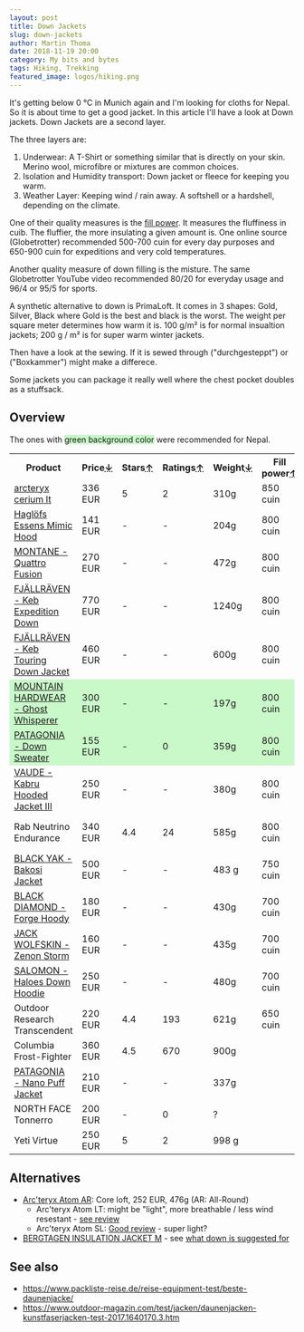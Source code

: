 ```yaml
---
layout: post
title: Down Jackets
slug: down-jackets
author: Martin Thoma
date: 2018-11-19 20:00
category: My bits and bytes
tags: Hiking, Trekking
featured_image: logos/hiking.png
---
```

It's getting below 0 °C in Munich again and I'm looking for cloths for Nepal.
So it is about time to get a good jacket. In this article I'll have a look at
Down jackets. Down Jackets are a second layer.

The three layers are:

1. Underwear: A T-Shirt or something similar that is directly on your skin.
   Merino wool, microfibre or mixtures are common choices.
2. Isolation and Humidity transport: Down jacket or fleece for keeping you warm.
3. Weather Layer: Keeping wind / rain away. A softshell or a hardshell,
   depending on the climate.

One of their quality measures is the <a href="https://en.wikipedia.org/wiki/Fill_power">fill power</a>. It measures the fluffiness in cuib. The fluffier, the more insulating a given amount is.
One online source (Globetrotter) recommended 500-700 cuin for every day purposes
and 650-900 cuin for expeditions and very cold temperatures.

Another quality measure of down filling is the misture. The same Globetrotter
YouTube video recommended 80/20 for everyday usage and 96/4 or 95/5 for sports.

A synthetic alternative to down is PrimaLoft. It comes in 3 shapes: Gold, Silver,
Black where Gold is the best and black is the worst. The weight per square meter
determines how warm it is. 100 g/m² is for normal insualtion jackets; 200 g / m²
is for super warm winter jackets.

Then have a look at the sewing. If it is sewed through ("durchgesteppt") or
("Boxkammer") might make a differece.

Some jackets you can package it really well where the chest pocket doubles as a
stuffsack.

## Overview

The ones with <span style="background-color: #c9f8c9;">green background color</span> were recommended for Nepal.

<table class="table">
    <tr>
        <th>Product</th>
        <th style="width: 100px;">Price<abbr title="lower is better">&darr;</abbr></th>
        <th>Stars<abbr title="higher is better">&uarr;</abbr></th>
        <th>Ratings<abbr title="higher is better">&uarr;</abbr></th>
        <th>Weight<abbr title="lower is better">&darr;</abbr></th>
        <th>Fill power<abbr title="higher is better">&uarr;</abbr></th>
        <th>Filling</th>
    </tr>
    <tr>
        <td><a href="https://www.bergfreunde.de/arcteryx-cerium-lt-hoody-daunenjacke/">arcteryx cerium lt</a></td>
        <td>336 EUR</td>
        <td>5</td>
        <td>2</td>
        <td>310g</td>
        <td>850 cuin</td>
        <td>- has thumb strap (Daumenschlaufe)</td>
    </tr>
    <tr>
        <td><a href="https://www.trekkinn.com/outdoor-mountain/haglofs-essens-mimic-hood/136143725/p">Haglöfs Essens Mimic Hood</a></td>
        <td>141 EUR</td>
        <td>-</td>
        <td>-</td>
        <td>204g</td>
        <td>800 cuin</td>
        <td>90/10 Down; 30D</td>
    </tr>
    <tr>
        <td><a href="https://www.bergfreunde.de/montane-quattro-fusion-jacket-daunenjacke/">MONTANE - Quattro Fusion</a></td>
        <td>270 EUR</td>
        <td>-</td>
        <td>-</td>
        <td>472g</td>
        <td>800 cuin</td>
        <td>90/10 Down; <a href="https://www.trailspace.com/gear/montane/quattro-fusion-jacket/">bad review for cold</a></td>
    </tr>
    <tr>
        <td><a href="https://www.bergfreunde.de/fjaellraeven-keb-expedition-down-jacket-daunenjacke/">FJÄLLRÄVEN - Keb Expedition Down</a></td>
        <td>770 EUR</td>
        <td>-</td>
        <td>-</td>
        <td>1240g</td>
        <td>800 cuin</td>
        <td>Down</td>
    </tr>
    <tr>
        <td><a href="https://www.bergfreunde.de/fjaellraeven-keb-touring-down-jacket-daunenjacke/">FJÄLLRÄVEN - Keb Touring Down Jacket</a></td>
        <td>460 EUR</td>
        <td>-</td>
        <td>-</td>
        <td>600g</td>
        <td>800 cuin</td>
        <td>Down</td>
    </tr>
    <tr style="background-color: #c9f8c9;">
        <td><a href="https://www.bergfreunde.de/mountain-hardwear-ghost-whisperer-down-jacket/">MOUNTAIN HARDWEAR - Ghost Whisperer</a></td>
        <td>300 EUR</td>
        <td>-</td>
        <td>-</td>
        <td>197g</td>
        <td>800 cuin</td>
        <td>Down; <a href="https://www.trailspace.com/gear/mountain-hardwear/ghost-whisperer-hooded-down-jacket/">Good cold review at -15°C</a></td>
    </tr>
    <tr style="background-color: #c9f8c9;">
        <td><a href="https://www.bergfreunde.de/patagonia-down-sweater-daunenjacke/">PATAGONIA - Down Sweater</a></td>
        <td>155 EUR</td>
        <td>-</td>
        <td>0</td>
        <td>359g</td>
        <td>800 cuin</td>
        <td>Down</td>
    </tr>
    <tr>
        <td><a href="https://www.bergfreunde.de/vaude-kabru-hooded-jacket-iii-daunenjacke/">VAUDE - Kabru Hooded Jacket III</a></td>
        <td>250 EUR</td>
        <td>-</td>
        <td>-</td>
        <td>380g</td>
        <td>800 cuin</td>
        <td>Down</td>
    </tr>
    <tr>
        <td>Rab Neutrino Endurance</td>
        <td>340 EUR</td>
        <td>4.4</td>
        <td>24</td>
        <td>585g</td>
        <td>800 cuin</td>
        <td>Gänsedaune; <a href="https://www.trailspace.com/gear/rab/neutrino-endurance-jacket/">Good review for cold</a></td>
    </tr>
    <tr>
        <td><a href="https://www.bergfreunde.de/black-yak-bakosi-jacket-daunenjacke/">BLACK YAK - Bakosi Jacket</a></td>
        <td>500 EUR</td>
        <td>-</td>
        <td>-</td>
        <td>483 g</td>
        <td>750 cuin</td>
        <td>Primaloft Gold, Goose Down; water proof</td>
    </tr>
    <tr>
        <td><a href="https://www.bergfreunde.de/black-diamond-forge-hoody-daunenjacke/">BLACK DIAMOND - Forge Hoody</a></td>
        <td>180 EUR</td>
        <td>-</td>
        <td>-</td>
        <td>430g</td>
        <td>700 cuin</td>
        <td>Down</td>
    </tr>
    <tr>
        <td><a href="https://www.bergfreunde.de/jack-wolfskin-zenon-storm-daunenjacke/">JACK WOLFSKIN - Zenon Storm</a></td>
        <td>160 EUR</td>
        <td>-</td>
        <td>-</td>
        <td>435g</td>
        <td>700 cuin</td>
        <td>Down</td>
    </tr>
    <tr>
        <td><a href="https://www.bergfreunde.de/salomon-haloes-down-hoodie-daunenjacke/">SALOMON - Haloes Down Hoodie</a></td>
        <td>250 EUR</td>
        <td>-</td>
        <td>-</td>
        <td>480g</td>
        <td>700 cuin</td>
        <td>90/10 Down, 80 g/m²</td>
    </tr>
    <tr>
        <td>Outdoor Research Transcendent</td>
        <td>220 EUR</td>
        <td>4.4</td>
        <td>193</td>
        <td>621g</td>
        <td>650 cuin</td>
        <td></td>
    </tr>
    <tr>
        <td>Columbia Frost-Fighter</td>
        <td>360 EUR</td>
        <td>4.5</td>
        <td>670</td>
        <td>900g</td>
        <td></td>
        <td></td>
    </tr>
    <tr>
        <td><a href="https://www.bergfreunde.de/patagonia-nano-puff-jacket-kunstfaserjacke/">PATAGONIA - Nano Puff Jacket</a></td>
        <td>210 EUR</td>
        <td>-</td>
        <td>-</td>
        <td>337g</td>
        <td></td>
        <td>PrimaLoft Gold; 60 g/ m²</td>
    </tr>
    <tr>
        <td>NORTH FACE Tonnerro</td>
        <td>200 EUR</td>
        <td>-</td>
        <td>0</td>
        <td>?</td>
        <td></td>
        <td></td>
    </tr>
    <tr>
        <td>Yeti Virtue</td>
        <td>250 EUR</td>
        <td>5</td>
        <td>2</td>
        <td>998 g</td>
        <td></td>
        <td></td>
    </tr>
</table>

## Alternatives

* [Arc'teryx Atom AR](https://amzn.to/2Q4zSqO): Core loft, 252 EUR, 476g (AR: All-Round)
    * Arc'teryx Atom LT: might be "light", more breathable / less wind resestant - [see review](http://www.sunrisegear.com/2016/08/arcteryx-atom-lt-vs-atom-ar-hoody-review.html)
    * Arc'teryx Atom SL: [Good review](https://www.bergzeit.de/magazin/arcteryx-atom-sl-hoody-isolationsjacke-test/) - super light?
* [BERGTAGEN INSULATION JACKET M](https://www.fjallraven.de/shop/fjallraven-bergtagen-insulation-jacket-m-F87300-hokkaido-orange/?sku=7323450468651) - see [what down is suggested for](https://foxtrail.fjallraven.com/2017/11/03/down-vs-synthetic/)

## See also

* https://www.packliste-reise.de/reise-equipment-test/beste-daunenjacke/
* https://www.outdoor-magazin.com/test/jacken/daunenjacken-kunstfaserjacken-test-2017.1640170.3.htm
